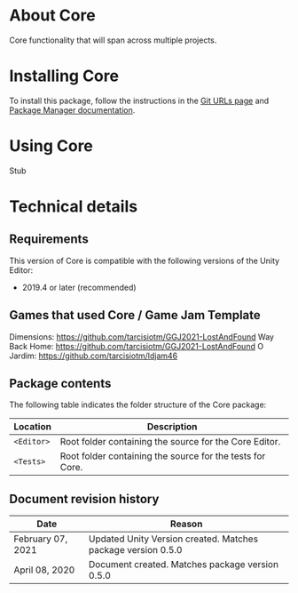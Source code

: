# About Core

Core functionality that will span across multiple projects.

# Installing Core

To install this package, follow the instructions in the [Git URLs page](https://docs.unity3d.com/Manual/upm-git.html) and [Package Manager documentation](https://docs.unity3d.com/Packages/com.unity.package-manager-ui@latest/index.html).

# Using Core

Stub

# Technical details
## Requirements

This version of Core is compatible with the following versions of the Unity Editor:

* 2019.4 or later (recommended)

## Games that used Core / Game Jam Template
Dimensions: https://github.com/tarcisiotm/GGJ2021-LostAndFound
Way Back Home: https://github.com/tarcisiotm/GGJ2021-LostAndFound
O Jardim: https://github.com/tarcisiotm/ldjam46

## Package contents

The following table indicates the folder structure of the Core package:

|Location|Description|
|---|---|
|`<Editor>`|Root folder containing the source for the Core Editor.|
|`<Tests>`|Root folder containing the source for the tests for Core.|

## Document revision history

|Date|Reason|
|----|------|
|February 07, 2021|Updated Unity Version created. Matches package version 0.5.0|
|April 08, 2020|Document created. Matches package version 0.5.0|
